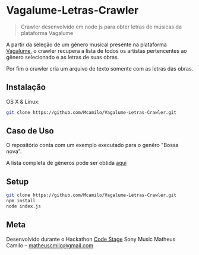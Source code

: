 # Vagalume-Letras-Crawler
> Crawler desenvolvido em node js para obter letras de músicas da plataforma Vagalume

A partir da seleção de um gênero musical presente na plataforma [Vagalume](https://www.vagalume.com.br/), o crawler recupera a lista de todos os artistas pertencentes ao gênero selecionado e as letras de suas obras.

Por fim o crawler cria um arquivo de texto somente com as letras das obras.

## Instalação

OS X & Linux:

```sh
git clone https://github.com/Mcamilo/Vagalume-Letras-Crawler.git
```
## Caso de Uso

O repositório conta com um exemplo executado para o genêro "Bossa nova".

A lista completa de gêneros pode ser obtida [aqui](https://www.vagalume.com.br/browse/style/)

## Setup

```sh
git clone https://github.com/Mcamilo/Vagalume-Letras-Crawler.git
npm install
node index.js
```
## Meta

Desenvolvido durante o Hackathon [Code Stage](https://www.codestage.com.br/) Sony Music
Matheus Camilo – matheuscmilo@gmail.com

